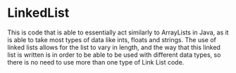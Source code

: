 # LinkedList

This is code that is able to essentially act similarly to ArrayLists in Java, as it is able to take most types of data like ints, floats and strings. The use of linked lists allows for the list to vary in length, and the way that this linked list is written is in order to be able to be used with different data types, so there is no need to use more than one type of Link List code.
